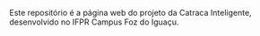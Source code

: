 Este repositório é a página web do projeto da Catraca Inteligente, desenvolvido no IFPR Campus Foz do Iguaçu.
